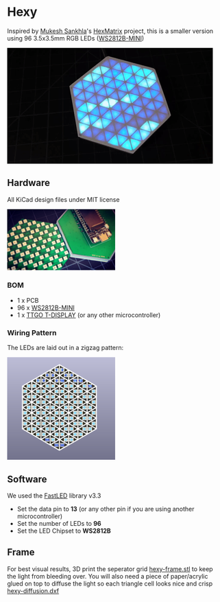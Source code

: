 # Hexy

Inspired by [Mukesh Sankhla](https://www.youtube.com/c/MukeshSankhla)'s [HexMatrix](https://hackaday.io/project/173732-rgb-hexmatrix-iot-clock) project, this is a smaller version using 96 3.5x3.5mm RGB LEDs ([WS2812B-MINI](https://www.adafruit.com/product/2659))

![hexy](hexygif.gif)

## Hardware
All KiCad design files under MIT license

<img alt="Hexy running the Pacific demo in the FastLED library" src="hexy.jpg" width="50%">

### BOM
- 1 x PCB
- 96 x [WS2812B-MINI](https://www.adafruit.com/product/2659)
- 1 x [TTGO T-DISPLAY](https://www.aliexpress.com/item/33048962331.html) (or any other microcontroller)

### Wiring Pattern
The LEDs are laid out in a zigzag pattern:

<img src="hexy-wiring-pattern.png" width="50%">

## Software
We used the [FastLED](https://github.com/FastLED/FastLED) library v3.3
- Set the data pin to **13** (or any other pin if you are using another microcontroller)
- Set the number of LEDs to **96**
- Set the LED Chipset to **WS2812B**

## Frame
For best visual results, 3D print the seperator grid [hexy-frame.stl](hexy-frame.stl) to keep the light from bleeding over. You will also need a piece of paper/acrylic glued on top to diffuse the light so each triangle cell looks nice and crisp [hexy-diffusion.dxf](hexy-diffusion.dxf)
